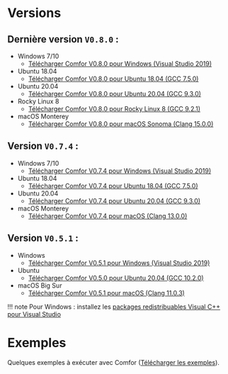 # Versions

## Dernière version `V0.8.0` :

- Windows 7/10
    - <a href="../../assets/bin/v0_8_0/Release-windows-vs2019/COMFOR_V0_8_0_VS2019.exe" download>Télécharger Comfor V0.8.0 pour Windows (Visual Studio 2019)</a>
- Ubuntu 18.04
    - <a href="../../assets/bin/v0_8_0/Release-ubuntu-18.04-gcc/COMFOR_V0_8_0_GCC7_5" download>Télécharger Comfor V0.8.0 pour Ubuntu 18.04 (GCC 7.5.0)</a>
- Ubuntu 20.04
    - <a href="../../assets/bin/v0_8_0/Release-ubuntu-20.04-gcc/COMFOR_V0_8_0_GCC9_3" download>Télécharger Comfor V0.8.0 pour Ubuntu 20.04 (GCC 9.3.0)</a>
- Rocky Linux 8
    - <a href="../../assets/bin/v0_8_0/Release-rocky-linux-8-gcc/COMFOR_V0_8_0_GCC9_2" download>Télécharger Comfor V0.8.0 pour Rocky Linux 8 (GCC 9.2.1)</a>
- macOS Monterey
    - <a href="../../assets/bin/v0_8_0/Release-macos-sonoma-clang/COMFOR_V0_8_0_CLANG15" download>Télécharger Comfor V0.8.0 pour macOS Sonoma (Clang 15.0.0)</a>

## Version `V0.7.4` :

- Windows 7/10
    - <a href="../../assets/bin/v0_7_4/COMFOR_V0_7_4_VS2019.exe" download>Télécharger Comfor V0.7.4 pour Windows (Visual Studio 2019)</a>
- Ubuntu 18.04
    - <a href="../../assets/bin/v0_7_4/COMFOR_V0_7_4_GCC7_5" download>Télécharger Comfor V0.7.4 pour Ubuntu 18.04 (GCC 7.5.0)</a>
- Ubuntu 20.04
    - <a href="../../assets/bin/v0_7_4/COMFOR_V0_7_4_GCC9_3" download>Télécharger Comfor V0.7.4 pour Ubuntu 20.04 (GCC 9.3.0)</a>
- macOS Monterey
    - <a href="../../assets/bin/v0_7_4/COMFOR_V0_7_4_CLANG13" download>Télécharger Comfor V0.7.4 pour macOS (Clang 13.0.0)</a>

## Version `V0.5.1` :

- Windows
    - <a href="../../assets/bin/COMFOR_V0_5_1.exe" download>Télécharger Comfor V0.5.1 pour Windows (Visual Studio 2019)</a>
- Ubuntu
    - <a href="../../assets/bin/COMFOR_V0_5_0_GCC_10_2_0" download>Télécharger Comfor V0.5.0 pour Ubuntu 20.04 (GCC 10.2.0)</a>
- macOS Big Sur
    - <a href="../../assets/bin/COMFOR_V0_5_1_OSX_clang11" download>Télécharger Comfor V0.5.1 pour macOS (Clang 11.0.3)</a>

!!! note
    Pour Windows : installez les
    [packages redistribuables Visual C++ pour Visual Studio](https://support.microsoft.com/en-us/topic/the-latest-supported-visual-c-downloads-2647da03-1eea-4433-9aff-95f26a218cc0)

# Exemples

Quelques exemples à exécuter avec Comfor (<a href="../../assets/examples/examples.zip" download>Télécharger les exemples</a>).

